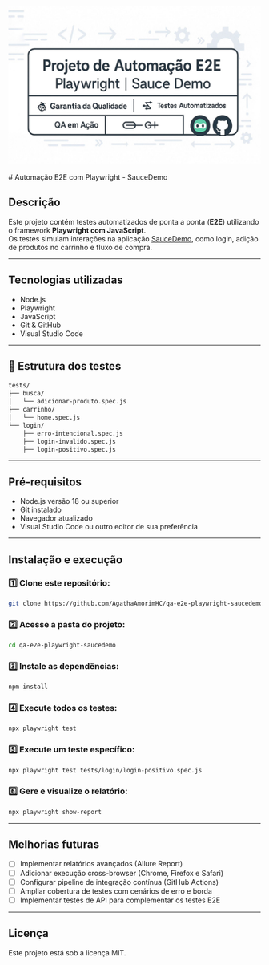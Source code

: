 <p align="center">
  <img src="assets/banner.png" alt="Banner do Projeto" />
</p>
#  Automação E2E com Playwright - SauceDemo

##  Descrição
Este projeto contém testes automatizados de ponta a ponta (**E2E**) utilizando o framework **Playwright com JavaScript**.  
Os testes simulam interações na aplicação [SauceDemo](https://www.saucedemo.com/), como login, adição de produtos no carrinho e fluxo de compra.

---

##  Tecnologias utilizadas
- Node.js
- Playwright
- JavaScript
- Git & GitHub
- Visual Studio Code

---

## 📂 Estrutura dos testes
```
tests/
├── busca/
│   └── adicionar-produto.spec.js
├── carrinho/
│   └── home.spec.js
└── login/
    ├── erro-intencional.spec.js
    ├── login-invalido.spec.js
    ├── login-positivo.spec.js
```

---

##  Pré-requisitos
- Node.js versão 18 ou superior
- Git instalado
- Navegador atualizado
- Visual Studio Code ou outro editor de sua preferência

---

##  Instalação e execução

### 1️⃣ Clone este repositório:
```bash
git clone https://github.com/AgathaAmorimHC/qa-e2e-playwright-saucedemo.git
```

### 2️⃣ Acesse a pasta do projeto:
```bash
cd qa-e2e-playwright-saucedemo
```

### 3️⃣ Instale as dependências:
```bash
npm install
```

### 4️⃣ Execute todos os testes:
```bash
npx playwright test
```

### 5️⃣ Execute um teste específico:
```bash
npx playwright test tests/login/login-positivo.spec.js
```

### 6️⃣ Gere e visualize o relatório:
```bash
npx playwright show-report
```

---

##  Melhorias futuras
- [ ] Implementar relatórios avançados (Allure Report)
- [ ] Adicionar execução cross-browser (Chrome, Firefox e Safari)
- [ ] Configurar pipeline de integração contínua (GitHub Actions)
- [ ] Ampliar cobertura de testes com cenários de erro e borda
- [ ] Implementar testes de API para complementar os testes E2E

---

##  Licença
Este projeto está sob a licença MIT.
